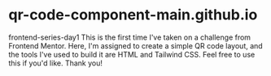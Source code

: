 # qr-code-component-main.github.io
frontend-series-day1
This is the first time I've taken on a challenge from Frontend Mentor. Here, I'm assigned to create a simple QR code layout, and the tools I've used to build it are HTML and Tailwind CSS. Feel free to use this if you'd like. Thank you!

